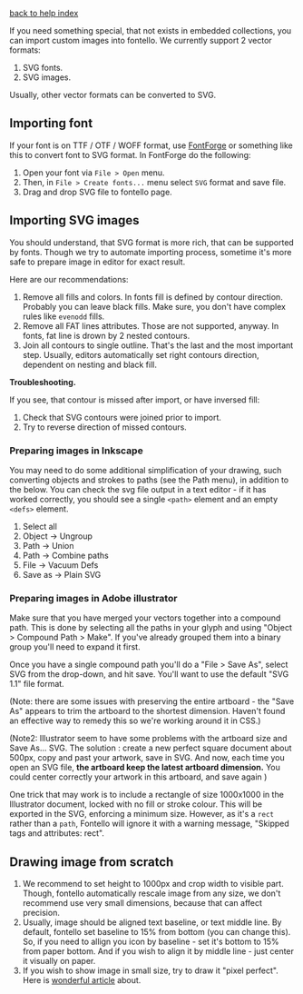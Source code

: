 [back to help index](Help)

If you need something special, that not exists in embedded collections, you can import custom images into fontello. We currently support 2 vector formats:

1. SVG fonts.
2. SVG images.

Usually, other vector formats can be converted to SVG.


## Importing font

If your font is on TTF / OTF / WOFF format, use [FontForge](http://fontforge.org) or something like this to convert font to SVG format. In FontForge do the following:

1. Open your font via `File > Open` menu.
2. Then, in `File > Create fonts...` menu select `SVG` format and save file.
3. Drag and drop SVG file to fontello page.


## Importing SVG images

You should understand, that SVG format is more rich, that can be supported by fonts. Though we try to automate importing process, sometime it's more safe to prepare image in editor for exact result.

Here are our recommendations:

1. Remove all fills and colors. In fonts fill is defined by contour direction. Probably you can leave black fills. Make sure, you don't have complex rules like `evenodd` fills.
2. Remove all FAT lines attributes. Those are not supported, anyway. In fonts, fat line is drown by 2 nested contours.
3. Join all contours to single outline. That's the last and the most important step. Usually, editors automatically set right contours direction, dependent on nesting and black fill.


__Troubleshooting.__

If you see, that contour is missed after import, or have inversed fill:

1. Check that SVG contours were joined prior to import.
2. Try to reverse direction of missed contours.

### Preparing images in Inkscape

You may need to do some additional simplification of your drawing, such converting objects and strokes to paths (see the Path menu), in addition to the below. You can check the svg file output in a text editor - if it has worked correctly, you should see a single `<path>` element and an empty `<defs>` element.

1. Select all
2. Object -> Ungroup
3. Path -> Union
4. Path -> Combine paths
5. File -> Vacuum Defs
6. Save as -> Plain SVG

### Preparing images in Adobe illustrator

Make sure that you have merged your vectors together into a compound path.  This is done by selecting all the paths in your glyph and using "Object > Compound Path > Make".  If you've already grouped them into a binary group you'll need to expand it first.

Once you have a single compound path you'll do a "File > Save As", select SVG from the drop-down, and hit save.  You'll want to use the default "SVG 1.1" file format.

(Note: there are some issues with preserving the entire artboard - the "Save As" appears to trim the artboard to the shortest dimension.  Haven't found an effective way to remedy this so we're working around it in CSS.)

(Note2: Illustrator seem to have some problems with the artboard size and Save As... SVG. The solution : create a new perfect square document about 500px, copy and past your artwork, save in SVG. And now, each time you open an SVG file, **the artboard keep the latest artboard dimension.** You could center correctly your artwork in this artboard, and save again )

One trick that may work is to include a rectangle of size 1000x1000 in the Illustrator document, locked with no fill or stroke colour. This will be exported in the SVG, enforcing a minimum size. However, as it's a `rect` rather than a `path`, Fontello will ignore it with a warning message, "Skipped tags and attributes: rect".

## Drawing image from scratch

1. We recommend to set height to 1000px and crop width to visible part. Though, fontello automatically rescale image from any size, we don't recommend use very small dimensions, because that can affect precision.
2. Usually, image should be aligned  text baseline, or text middle line. By default, fontello set baseline to 15% from bottom (you can change this). So, if you need to allign you icon by baseline - set it's bottom to 15% from paper bottom. And if you wish to align it by middle line - just center it visually on paper.
3. If you wish to show image in small size, try to draw it "pixel perfect". Here is [wonderful article](https://github.com/blog/1135-the-making-of-octicons) about.